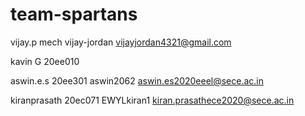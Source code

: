 # team-spartans
vijay.p
mech
vijay-jordan
vijayjordan4321@gmail.com

kavin G
20ee010


aswin.e.s
20ee301
aswin2062
aswin.es2020eeel@sece.ac.in

kiranprasath
20ec071
EWYLkiran1
kiran.prasathece2020@sece.ac.in

